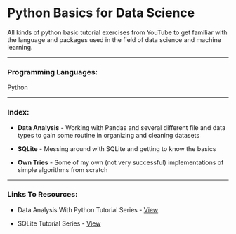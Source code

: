 # Python Basics for Data Science

All kinds of python basic tutorial exercises from YouTube to get familiar with the language and packages used in the field of data science and machine learning.

- - - -

### Programming Languages: ###
Python

- - - -

### Index: ###
* **Data Analysis** - Working with Pandas and several different file and data types to gain some routine in organizing and
                    cleaning datasets
             
* **SQLite** - Messing around with SQLite and getting to know the basics

* **Own Tries** - Some of my own (not very successful) implementations of simple algorithms from scratch

- - - -

### Links To Resources: ###

* Data Analysis With Python Tutorial Series - [View](https://www.youtube.com/playlist?list=PLQVvvaa0QuDc-3szzjeP6N6b0aDrrKyL-)

* SQLite Tutorial Series - [View](https://www.youtube.com/playlist?list=PLQVvvaa0QuDezJh0sC5CqXLKZTSKU1YNo)
